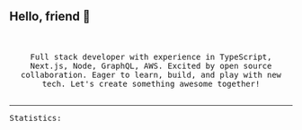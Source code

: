 ## Hello, friend 👋

<p align="center">
<!--   <img src="https://raw.githubusercontent.com/coderjojo/coderjojo/master/img/github.gif" width=100> -->
<br><br>
  <samp>
Full stack developer with experience in TypeScript, Next.js, Node, GraphQL, AWS. Excited by open source collaboration. Eager to learn, build, and play with new tech. Let's create something awesome together!
    <br>
    <br>
  </samp>
</p>
<hr>

<p>
  <samp>
    Statistics:
  </samp>
</p>
